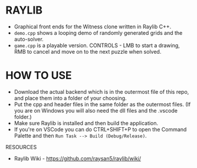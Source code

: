 # RAYLIB

- Graphical front ends for the Witness clone written in Raylib C++.
- `demo.cpp` shows a looping demo of randomly generated grids and the auto-solver.
- `game.cpp` is a playable version. CONTROLS - LMB to start a drawing, RMB to cancel and move on to the next puzzle when solved.

# HOW TO USE

- Download the actual backend which is in the outermost file of this repo, and place them into a folder of your choosing.
- Put the cpp and header files in the same folder as the outermost files. (If you are on Windows you will also need the dll files and the .vscode folder.)
- Make sure Raylib is installed and then build the application.
- If you're on VSCode you can do CTRL+SHIFT+P to open the Command Palette and then `Run Task --> Build (Debug/Release)`.

 RESOURCES

- Raylib Wiki - https://github.com/raysan5/raylib/wiki/
